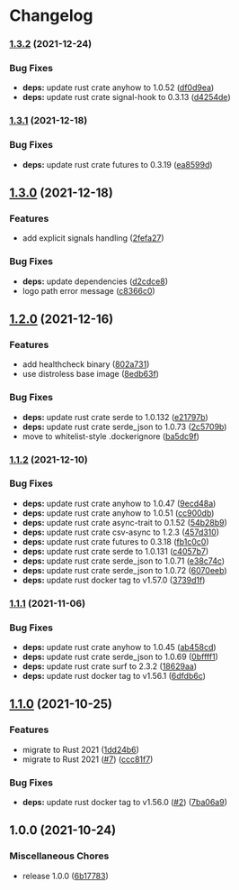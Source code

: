 # Changelog

### [1.3.2](https://www.github.com/cailloumajor/line-supervision-api-service/compare/v1.3.1...v1.3.2) (2021-12-24)


### Bug Fixes

* **deps:** update rust crate anyhow to 1.0.52 ([df0d9ea](https://www.github.com/cailloumajor/line-supervision-api-service/commit/df0d9ea5ef3c779fa84e224cd5e68a7c92544d2d))
* **deps:** update rust crate signal-hook to 0.3.13 ([d4254de](https://www.github.com/cailloumajor/line-supervision-api-service/commit/d4254de3f7f604857e33734bc15705100a077ef2))

### [1.3.1](https://www.github.com/cailloumajor/line-supervision-api-service/compare/v1.3.0...v1.3.1) (2021-12-18)


### Bug Fixes

* **deps:** update rust crate futures to 0.3.19 ([ea8599d](https://www.github.com/cailloumajor/line-supervision-api-service/commit/ea8599d207d255f9832ae6b0f38d4bf5951beb19))

## [1.3.0](https://www.github.com/cailloumajor/line-supervision-api-service/compare/v1.2.0...v1.3.0) (2021-12-18)


### Features

* add explicit signals handling ([2fefa27](https://www.github.com/cailloumajor/line-supervision-api-service/commit/2fefa27c103e98f7377e2934c6bb9f38283e9bda))


### Bug Fixes

* **deps:** update dependencies ([d2cdce8](https://www.github.com/cailloumajor/line-supervision-api-service/commit/d2cdce8baf14f3752c2d0294d62543960936b887))
* logo path error message ([c8366c0](https://www.github.com/cailloumajor/line-supervision-api-service/commit/c8366c07a2be2c217f6addeeabbee80357bed036))

## [1.2.0](https://www.github.com/cailloumajor/line-supervision-api-service/compare/v1.1.2...v1.2.0) (2021-12-16)


### Features

* add healthcheck binary ([802a731](https://www.github.com/cailloumajor/line-supervision-api-service/commit/802a7319dd38debe895a92a6aced68a3834f088b))
* use distroless base image ([8edb63f](https://www.github.com/cailloumajor/line-supervision-api-service/commit/8edb63f23d20e4dbd8bfde16cc5206d82ee15b6e))


### Bug Fixes

* **deps:** update rust crate serde to 1.0.132 ([e21797b](https://www.github.com/cailloumajor/line-supervision-api-service/commit/e21797b52bb776afc42cab3c50c3269e80196459))
* **deps:** update rust crate serde_json to 1.0.73 ([2c5709b](https://www.github.com/cailloumajor/line-supervision-api-service/commit/2c5709b18125a42ad15ccc5bec5e3674486e360b))
* move to whitelist-style .dockerignore ([ba5dc9f](https://www.github.com/cailloumajor/line-supervision-api-service/commit/ba5dc9f277d5ff32106c961ba723fcd2cf206237))

### [1.1.2](https://www.github.com/cailloumajor/line-supervision-api-service/compare/v1.1.1...v1.1.2) (2021-12-10)


### Bug Fixes

* **deps:** update rust crate anyhow to 1.0.47 ([9ecd48a](https://www.github.com/cailloumajor/line-supervision-api-service/commit/9ecd48a8f4a355bd2756a81cbdcefc754acf53d5))
* **deps:** update rust crate anyhow to 1.0.51 ([cc900db](https://www.github.com/cailloumajor/line-supervision-api-service/commit/cc900db6281a1d8713af622abee32f45b67ab648))
* **deps:** update rust crate async-trait to 0.1.52 ([54b28b9](https://www.github.com/cailloumajor/line-supervision-api-service/commit/54b28b9dddea8ad6d7144d2b840194320c8bc151))
* **deps:** update rust crate csv-async to 1.2.3 ([457d310](https://www.github.com/cailloumajor/line-supervision-api-service/commit/457d3105a9394616c742d2ac2f888613f3a548ab))
* **deps:** update rust crate futures to 0.3.18 ([fb1c0c0](https://www.github.com/cailloumajor/line-supervision-api-service/commit/fb1c0c0a8d5af2ef70c19b0c8dd9a41a50f53c16))
* **deps:** update rust crate serde to 1.0.131 ([c4057b7](https://www.github.com/cailloumajor/line-supervision-api-service/commit/c4057b7f4054e4de809cdfc5141c9cea8ebad089))
* **deps:** update rust crate serde_json to 1.0.71 ([e38c74c](https://www.github.com/cailloumajor/line-supervision-api-service/commit/e38c74cda3eddabff3e85a3b064877cf319ddcdb))
* **deps:** update rust crate serde_json to 1.0.72 ([6070eeb](https://www.github.com/cailloumajor/line-supervision-api-service/commit/6070eeb6df992245aca4992182c872f5a1a8cd2c))
* **deps:** update rust docker tag to v1.57.0 ([3739d1f](https://www.github.com/cailloumajor/line-supervision-api-service/commit/3739d1f6a017d1917285da43d78e81ee6c1d21b7))

### [1.1.1](https://www.github.com/cailloumajor/line-supervision-api-service/compare/v1.1.0...v1.1.1) (2021-11-06)


### Bug Fixes

* **deps:** update rust crate anyhow to 1.0.45 ([ab458cd](https://www.github.com/cailloumajor/line-supervision-api-service/commit/ab458cdd546ddec6a86f995d163f5f07b2ef1caf))
* **deps:** update rust crate serde_json to 1.0.69 ([0bffff1](https://www.github.com/cailloumajor/line-supervision-api-service/commit/0bffff16858f8e9fb8dee7cf226b4f76c1c4a5a0))
* **deps:** update rust crate surf to 2.3.2 ([18629aa](https://www.github.com/cailloumajor/line-supervision-api-service/commit/18629aa9b382a91476d9bbb104c528b27ce9caaa))
* **deps:** update rust docker tag to v1.56.1 ([6dfdb6c](https://www.github.com/cailloumajor/line-supervision-api-service/commit/6dfdb6cc7bb8c55886a19c4203a608be52416601))

## [1.1.0](https://www.github.com/cailloumajor/line-supervision-api-service/compare/v1.0.0...v1.1.0) (2021-10-25)


### Features

* migrate to Rust 2021 ([1dd24b6](https://www.github.com/cailloumajor/line-supervision-api-service/commit/1dd24b6d219aa6e522c26813b9ef040dbc3607e6))
* migrate to Rust 2021 ([#7](https://www.github.com/cailloumajor/line-supervision-api-service/issues/7)) ([ccc81f7](https://www.github.com/cailloumajor/line-supervision-api-service/commit/ccc81f7c0c89f43bcf5138a4828bda5890538b1f))


### Bug Fixes

* **deps:** update rust docker tag to v1.56.0 ([#2](https://www.github.com/cailloumajor/line-supervision-api-service/issues/2)) ([7ba06a9](https://www.github.com/cailloumajor/line-supervision-api-service/commit/7ba06a99c5fe5fe28e0cc90d1073164990610383))

## 1.0.0 (2021-10-24)


### Miscellaneous Chores

* release 1.0.0 ([6b17783](https://www.github.com/cailloumajor/line-supervision-api-service/commit/6b17783dc07e677613dfef73e581aaa69ce4238a))

